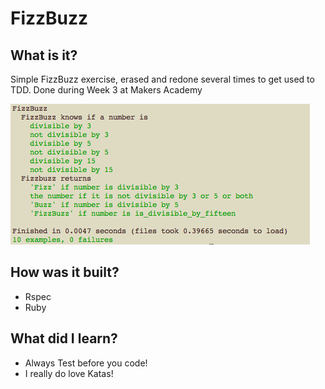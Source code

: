 FizzBuzz
=======================

## What is it?

Simple FizzBuzz exercise, erased and redone several times to get used to TDD. Done during Week 3 at Makers Academy

![Screenshot](https://github.com/binaryberry/FizzBuzz/blob/master/Screen%20Shot%202014-11-18%20at%2018.29.37.png)

## How was it built?

- Rspec
- Ruby

## What did I learn?

- Always Test before you code!
- I really do love Katas!
